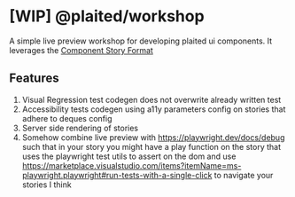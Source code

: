 # [WIP] @plaited/workshop
A simple live preview workshop for developing plaited ui components. It leverages the [Component Story Format](https://github.com/ComponentDriven/csf)

## Features
1. Visual Regression test codegen does not overwrite already written test
2. Accessibility tests codegen using a11y parameters config on stories that adhere to deques config
3. Server side rendering of stories
4. Somehow combine live preview with https://playwright.dev/docs/debug such that in your story you might have a play function on the story that uses the playwright test utils to assert on the dom and use https://marketplace.visualstudio.com/items?itemName=ms-playwright.playwright#run-tests-with-a-single-click to navigate your stories I think